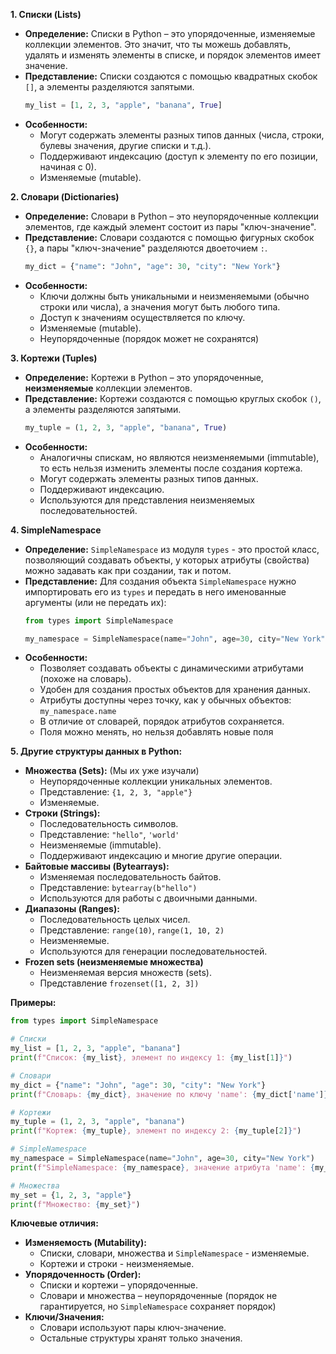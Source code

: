 
**1. Списки (Lists)**

*   **Определение:** Списки в Python – это упорядоченные, изменяемые коллекции элементов. Это значит, что ты можешь добавлять, удалять и изменять элементы в списке, и порядок элементов имеет значение.
*   **Представление:** Списки создаются с помощью квадратных скобок `[]`, а элементы разделяются запятыми.
    ```python
    my_list = [1, 2, 3, "apple", "banana", True]
    ```
*   **Особенности:**
    *   Могут содержать элементы разных типов данных (числа, строки, булевы значения, другие списки и т.д.).
    *   Поддерживают индексацию (доступ к элементу по его позиции, начиная с 0).
    *   Изменяемые (mutable).

**2. Словари (Dictionaries)**

*   **Определение:** Словари в Python – это неупорядоченные коллекции элементов, где каждый элемент состоит из пары "ключ-значение".
*   **Представление:** Словари создаются с помощью фигурных скобок `{}`, а пары "ключ-значение" разделяются двоеточием `:`.
    ```python
    my_dict = {"name": "John", "age": 30, "city": "New York"}
    ```
*   **Особенности:**
    *   Ключи должны быть уникальными и неизменяемыми (обычно строки или числа), а значения могут быть любого типа.
    *   Доступ к значениям осуществляется по ключу.
    *   Изменяемые (mutable).
    *   Неупорядоченные (порядок может не сохранятся)

**3. Кортежи (Tuples)**

*   **Определение:** Кортежи в Python – это упорядоченные, **неизменяемые** коллекции элементов.
*   **Представление:** Кортежи создаются с помощью круглых скобок `()`, а элементы разделяются запятыми.
    ```python
    my_tuple = (1, 2, 3, "apple", "banana", True)
    ```
*   **Особенности:**
    *   Аналогичны спискам, но являются неизменяемыми (immutable), то есть нельзя изменить элементы после создания кортежа.
    *   Могут содержать элементы разных типов данных.
    *   Поддерживают индексацию.
    *   Используются для представления неизменяемых последовательностей.

**4. SimpleNamespace**

*   **Определение:** `SimpleNamespace` из модуля `types` - это простой класс, позволяющий создавать объекты, у которых атрибуты (свойства) можно задавать как при создании, так и потом.
*   **Представление:** Для создания объекта `SimpleNamespace` нужно импортировать его из `types` и передать в него именованные аргументы (или не передать их):
     ```python
    from types import SimpleNamespace
    
    my_namespace = SimpleNamespace(name="John", age=30, city="New York")
    ```
*  **Особенности:**
    *  Позволяет создавать объекты с динамическими атрибутами (похоже на словарь).
    *  Удобен для создания простых объектов для хранения данных.
    *  Атрибуты доступны через точку, как у обычных объектов: `my_namespace.name`
    *  В отличие от словарей, порядок атрибутов сохраняется.
    *  Поля можно менять, но нельзя добавлять новые поля

**5. Другие структуры данных в Python:**

*   **Множества (Sets):** (Мы их уже изучали)
    *   Неупорядоченные коллекции уникальных элементов.
    *   Представление: `{1, 2, 3, "apple"}`
    *   Изменяемые.
*   **Строки (Strings):**
    *   Последовательность символов.
    *   Представление: `"hello"`, `'world'`
    *   Неизменяемые (immutable).
    *   Поддерживают индексацию и многие другие операции.
*   **Байтовые массивы (Bytearrays):**
    *  Изменяемая последовательность байтов.
    *  Представление: `bytearray(b"hello")`
    *  Используются для работы с двоичными данными.
*   **Диапазоны (Ranges):**
    *   Последовательность целых чисел.
    *   Представление: `range(10)`, `range(1, 10, 2)`
    *   Неизменяемые.
    *   Используются для генерации последовательностей.
*   **Frozen sets (неизменяемые множества)**
    *   Неизменяемая версия множеств (sets).
    *  Представление `frozenset([1, 2, 3])`

**Примеры:**

```python
from types import SimpleNamespace

# Списки
my_list = [1, 2, 3, "apple", "banana"]
print(f"Список: {my_list}, элемент по индексу 1: {my_list[1]}")

# Словари
my_dict = {"name": "John", "age": 30, "city": "New York"}
print(f"Словарь: {my_dict}, значение по ключу 'name': {my_dict['name']}")

# Кортежи
my_tuple = (1, 2, 3, "apple", "banana")
print(f"Кортеж: {my_tuple}, элемент по индексу 2: {my_tuple[2]}")

# SimpleNamespace
my_namespace = SimpleNamespace(name="John", age=30, city="New York")
print(f"SimpleNamespace: {my_namespace}, значение атрибута 'name': {my_namespace.name}")

# Множества
my_set = {1, 2, 3, "apple"}
print(f"Множество: {my_set}")
```

**Ключевые отличия:**

*   **Изменяемость (Mutability):**
    *   Списки, словари, множества и `SimpleNamespace` - изменяемые.
    *   Кортежи и строки - неизменяемые.
*   **Упорядоченность (Order):**
    *   Списки и кортежи – упорядоченные.
    *   Словари и множества – неупорядоченные (порядок не гарантируется, но `SimpleNamespace` сохраняет порядок)
*   **Ключи/Значения:**
    *   Словари используют пары ключ-значение.
    *   Остальные структуры хранят только значения.

